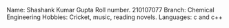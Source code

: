 Name: Shashank Kumar Gupta
Roll number. 210107077
Branch: Chemical Engineering
Hobbies: Cricket, music, reading novels.
Languages: c and c++